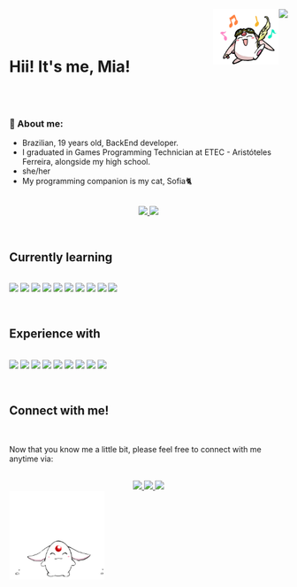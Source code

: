 <div>
    <a href="https://github.com/miaurbanno/github-profile-views-counter">
        <img align="right" src="https://komarev.com/ghpvc/?username=miaurbanno&color=ff69b4&style=plastic"/>
    </a>
</div>

<img align="right" height=100 src="images/mokona-tsubasa-chronicle.gif">

<br><br>

# Hii! It's me, Mia!

<br><br>

<div align="left">

<h3>🦊 About me:</h3>

- Brazilian, 19 years old, BackEnd developer.
- I graduated in Games Programming Technician at ETEC - Aristóteles Ferreira, alongside my high school.
- she/her
- My programming companion is my cat, Sofia🐈

</div>

<div align="center">
<br>

<a href="https://github.com/miaurbanno"> 
<img height="160em" src="https://github-readme-stats.vercel.app/api?username=miaurbanno&show_icons=true&count_private=true&theme=neon"/>
<img height="160em" src="https://github-readme-stats.vercel.app/api/top-langs/?username=miaurbanno&count_private=true&layout=compact&langs_count=7&theme=neon"/>
</a>
</div>

&nbsp;

## Currently learning

<br>

<div align="inline">
<img src="https://img.shields.io/badge/Python-3776AB.svg?style=for-the-badge&logo=Python&logoColor=white">
<img src="https://img.shields.io/badge/CSS3-1572B6.svg?style=for-the-badge&logo=CSS3&logoColor=white">
<img src="https://img.shields.io/badge/HTML5-E34F26.svg?style=for-the-badge&logo=HTML5&logoColor=white">
<img src="https://img.shields.io/badge/JavaScript-F7DF1E.svg?style=for-the-badge&logo=JavaScript&logoColor=black">
<img src="https://img.shields.io/badge/Node.js-339933.svg?style=for-the-badge&logo=nodedotjs&logoColor=white">
<img src="https://img.shields.io/badge/Nodemon-76D04B.svg?style=for-the-badge&logo=Nodemon&logoColor=white">
<img src="https://img.shields.io/badge/Express-000000.svg?style=for-the-badge&logo=Express&logoColor=white">
<img src="https://img.shields.io/badge/PostgreSQL-4169E1.svg?style=for-the-badge&logo=PostgreSQL&logoColor=white">
<img src="https://img.shields.io/badge/Insomnia-4000BF.svg?style=for-the-badge&logo=Insomnia&logoColor=white">
<img src="https://img.shields.io/badge/Postman-FF6C37.svg?style=for-the-badge&logo=Postman&logoColor=white">
</div>

&nbsp;

## Experience with
<br>

<div>
<img src="https://img.shields.io/badge/C++-00599C.svg?style=for-the-badge&logo=C++&logoColor=white">
<img src="https://img.shields.io/badge/C%20Sharp-512BD4.svg?style=for-the-badge&logo=C-Sharp&logoColor=white">
<img src="https://img.shields.io/badge/Adobe%20Illustrator-FF9A00.svg?style=for-the-badge&logo=Adobe-Illustrator&logoColor=white">
<img src="https://img.shields.io/badge/Adobe%20After%20Effects-9999FF.svg?style=for-the-badge&logo=Adobe-After-Effects&logoColor=white">
<img src="https://img.shields.io/badge/Adobe%20Audition-9999FF.svg?style=for-the-badge&logo=Adobe-Audition&logoColor=white">
<img src="https://img.shields.io/badge/Adobe%20Photoshop-31A8FF.svg?style=for-the-badge&logo=Adobe-Photoshop&logoColor=white">
<img src="https://img.shields.io/badge/Adobe%20Premiere%20Pro-9999FF.svg?style=for-the-badge&logo=Adobe-Premiere-Pro&logoColor=white">
<img src="https://img.shields.io/badge/Blender-E87D0D.svg?style=for-the-badge&logo=Blender&logoColor=white">
<img src="https://img.shields.io/badge/Unity-000000.svg?style=for-the-badge&logo=Unity&logoColor=white">
</div>

&nbsp;

## Connect with me!

<br>

Now that you know me a little bit, please feel free to connect with me anytime via:

<br>

<div align=center>
    <a href="https://twitter.com/miaurbanno"> 
    <img src="https://img.shields.io/badge/Twitter-000?style=for-the-badge">
    <a href="https://www.linkedin.com/in/mia-urbano-de-ara%C3%BAjo-77073a251/">
    <img src="https://img.shields.io/badge/LinkedIn-000?style=for-the-badge">
    <a href="mailto:miaurbanno@gmail.com">
    <img src="https://img.shields.io/badge/Gmail-000?style=for-the-badge">
</div>

<img height=160 src="images/mokona-tsubasa-chronicle2.gif">
